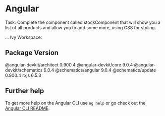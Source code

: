 # Angular

Task: Complete the component called stockComponent that will show you a list of all products and allow you to add some more, using CSS for styling.

...
Ivy Workspace:

Package                      Version
------------------------------------------------------
@angular-devkit/architect    0.900.4
@angular-devkit/core         9.0.4
@angular-devkit/schematics   9.0.4
@schematics/angular          9.0.4
@schematics/update           0.900.4
rxjs                         6.5.3


## Further help

To get more help on the Angular CLI use `ng help` or go check out the [Angular CLI README](https://github.com/angular/angular-cli/blob/master/README.md).
